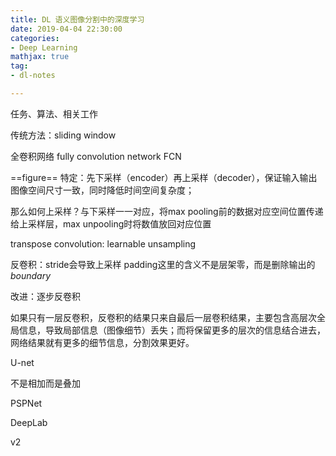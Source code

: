 ```yaml
---
title: DL 语义图像分割中的深度学习
date: 2019-04-04 22:30:00
categories:
- Deep Learning
mathjax: true
tag:
- dl-notes

---
```


任务、算法、相关工作





传统方法：sliding window

全卷积网络  fully convolution network FCN

==figure==  特定：先下采样（encoder）再上采样（decoder），保证输入输出图像空间尺寸一致，同时降低时间空间复杂度；

那么如何上采样？与下采样一一对应，将max pooling前的数据对应空间位置传递给上采样层，max unpooling时将数值放回对应位置



transpose convolution: learnable unsampling

反卷积：stride会导致上采样  padding这里的含义不是层架零，而是删除输出的*boundary*



改进：逐步反卷积

如果只有一层反卷积，反卷积的结果只来自最后一层卷积结果，主要包含高层次全局信息，导致局部信息（图像细节）丢失；而将保留更多的层次的信息结合进去，网络结果就有更多的细节信息，分割效果更好。

U-net

不是相加而是叠加





PSPNet



DeepLab 

v2